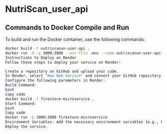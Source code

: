 # NutriScan_user_api

## Commands to Docker Compile and Run

To build and run the Docker container, use the following commands:

```bash
docker build -t nutriscanun-user-api .
docker run -d -p 3000:3000 --env-file .env --name nutriscanun-user-api-docker nutriscanun-user-api
Instructions to Deploy on Render
Follow these steps to deploy your service on Render:

Create a repository on GitHub and upload your code.
In Render, select "New Web Service" and connect your GitHub repository.
Configure the following parameters in Render:
Build Command:
bash
Copy code
docker build -t firestore-microservice .
Start Command:
bash
Copy code
docker run -p 3000:3000 firestore-microservice
Environment Variables: Add the necessary environment variables (e.g., PORT).
Deploy the service.
